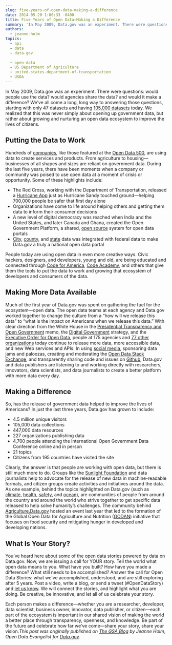 ```yaml
---
slug: five-years-of-open-data-making-a-difference
date: 2014-05-20 1:00:33 -0400
title: Five Years of Open Data—Making a Difference
summary: 'In May 2009, Data.gov was an experiment. There were questions: would people use the data? would agencies share the data? and would it make a difference? We’ve all come a long, long way to answering those questions, starting with only 47 datasets and having 105,000 datasets today. We realized that this was never simply about'
authors:
  - jeanne-holm
topics:
  - api
  - data
  - data-gov
  
  - open-data
  - US Department of Agriculture
  - united-states-department-of-transportation
  - USDA
---
```


In May 2009, Data.gov was an experiment. There were questions: would people use the data? would agencies share the data? and would it make a difference? We’ve all come a long, long way to answering those questions, starting with only 47 datasets and having [105,000 datasets](http://catalog.data.gov/) today. We realized that this was never simply about opening up government data, but rather about growing and nurturing an open data ecosystem to improve the lives of citizens.

## Putting the Data to Work

Hundreds of [companies](http://www.data.gov/impact/), like those featured at the [Open Data 500](http://opendata500.com/), are using data to create services and products. From agriculture to housing—businesses of all shapes and sizes are reliant on government data. During the last five years, there have been moments when a company or community was poised to use open data at a moment of crisis or opportunity. Some of these highlights include:

  * The Red Cross, working with the Department of Transportation, released a [Hurricane App](http://www.redcross.org/mobile-apps/hurricane-app) just as Hurricane Sandy touched ground—helping 700,000 people be safer that first day alone
  * Organizations have come to life around helping others and getting them data to inform their consumer decisions
  * A new level of digital democracy was reached when India and the United States, and later Canada and Ghana, created the Open Government Platform, a shared, [open source](http://ogpl.github.io/about/governance-en.html) system for open data portals
  * [City](http://catalog.data.gov/dataset?organization_type=City+Government&_organization_type_limit=0), [county](http://catalog.data.gov/dataset?organization_type=County+Government&_organization_type_limit=0), and [state](http://catalog.data.gov/dataset?organization_type=State+Government) data was integrated with federal data to make Data.gov a truly a national open data portal

People today are using open data in even more creative ways. Civic hackers, designers, and developers, young and old, are being educated and connected through [Code for America](http://codeforamerica.org/), [Code Academy](http://www.codecademy.com/), and others that give them the tools to put the data to work and growing that ecosystem of developers and consumers of the data.

## Making More Data Available

Much of the first year of Data.gov was spent on gathering the fuel for the ecosystem—open data. The open data teams at each agency and Data.gov worked together to change the culture from a “how will we release this data” to “what is the impact on Americans when we release this data.” With clear direction from the White House in the <a href="http://www.whitehouse.gov/the_press_office/Transparency_and_Open_Government/" target="_blank">Presidential Transparency and Open Government</a> memo, the <a href="http://www.whitehouse.gov/sites/default/files/omb/egov/digital-government/digital-government.html" target="_blank">Digital Government</a> strategy, and the <a href="http://www.whitehouse.gov/the-press-office/2013/05/09/executive-order-making-open-and-machine-readable-new-default-government-" target="_blank">Executive Order for Open Data</a>, people at 175 agencies and <a href="http://catalog.data.gov/organization" target="_blank">77 other organizations</a> today continue to release more data, more accessible data, and new Web services and APIs. In using <a href="http://twitter.com/usdatagov" target="_blank">social media</a>, sponsoring data jams and paloozas, creating and moderating the <a href="http://opendata.stackexchange.com/" target="_blank">Open Data Stack Exchange</a>, and transparently sharing code and issues on <a href="https://github.com/GSA/data.gov" target="_blank">Github</a>, Data.gov and data publishers are listening to and working directly with researchers, innovators, data scientists, and data journalists to create a better platform with more data every day.

## Making a Difference

So, has the release of government data helped to improve the lives of Americans? In just the last three years, Data.gov has grown to include:

  * 4.5 million unique visitors
  * 105,000 data collections
  * 447,000 data resources
  * 227 organizations publishing data
  * 4,700 people attending the International Open Government Data Conference online and in person
  * 21 topics
  * Citizens from 195 countries have visited the site

Clearly, the answer is that people are working with open data, but there is still much more to do. Groups like the <a href="http://sunlightfoundation.com/" target="_blank">Sunlight Foundation</a> and data journalists help to advocate for the release of new data in machine-readable formats, and citizen groups create activities and initiatives around the data. As one example, behind the topics highlighted on Data.gov (such as <a href="http://climate.data.gov/" target="_blank">climate</a>, <a href="http://health.data.gov/" target="_blank">health</a>, <a href="http://safety.data.gov/" target="_blank">safety</a>, and <a href="http://ocean.data.gov/" target="_blank">ocean</a>), are communities of people from around the country and around the world who strive together to get specific data released to help solve humanity’s challenges. The community behind <a href="http://agriculture.data.gov/" target="_blank">Agriculture.Data.gov</a> hosted an event last year that led to the formation of the Global Open Data for Agriculture and Nutrition (<a href="http://godan.info/" target="_blank">GODAN</a>) initiative that focuses on food security and mitigating hunger in developed and developing nations.

## What Is Your Story?

You’ve heard here about some of the open data stories powered by data on Data.gov. Now, we are issuing a call for YOUR story. Tell the world what open data means to you. What have you built? How have you made a difference? What still needs to be accomplished? Answer the call for Open Data Stories: what we’ve accomplished, understood, and are still exploring after 5 years. Post a video, write a blog, or send a tweet (#OpenDataStory) and <a href="https://www.data.gov/contact" target="_blank">let us know</a>. We will connect the stories, and highlight what you are doing. Be creative, be innovative, and let all of us celebrate your story.

Each person makes a difference—whether you are a researcher, developer, data scientist, business owner, innovator, data publisher, or citizen—each part of the ecosystem is important in our shared vision of making the world a better place through transparency, openness, and knowledge. Be part of the future and celebrate how far we’ve come—share your story, share your vision._This post was originally published on [The GSA Blog](http://gsablogs.gsa.gov/gsablog/2014/05/20/five-years-of-open-data-making-a-difference/) by Jeanne Holm, Open Data Evangelist for [Data.gov](http://www.data.gov/)._